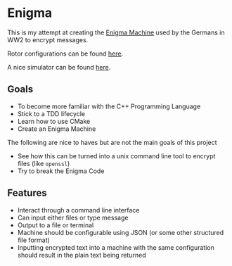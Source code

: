 # Enigma

This is my attempt at creating the [Enigma Machine](https://en.wikipedia.org/wiki/Enigma_machine) used by the Germans in WW2 to encrypt messages.

Rotor configurations can be found [here](https://www.codesandciphers.org.uk/enigma/rotorspec.htm).

A nice simulator can be found [here](https://piotte13.github.io/enigma-cipher/).

## Goals

* To become more familiar with the C++ Programming Language
* Stick to a TDD lifecycle
* Learn how to use CMake
* Create an Enigma Machine

The following are nice to haves but are not the main goals of this project

* See how this can be turned into a unix command line tool to encrypt files (like `openssl`)
* Try to break the Enigma Code

## Features

* Interact through a command line interface
* Can input either files or type message
* Output to a file or terminal
* Machine should be configurable using JSON (or some other structured file format)
* Inputting encrypted text into a machine with the same configuration should result in the plain text being returned
